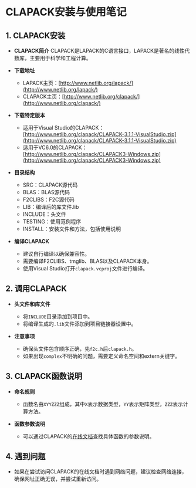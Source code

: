 # CLAPACK安装与使用笔记

## 1. CLAPACK安装

- **CLAPACK简介**
  CLAPACK是LAPACK的C语言接口，LAPACK是著名的线性代数库，主要用于科学和工程计算。

- **下载地址**
  - LAPACK主页：[http://www.netlib.org/lapack/](http://www.netlib.org/lapack/)
  - CLAPACK主页：[http://www.netlib.org/clapack/](http://www.netlib.org/clapack/)

- **下载特定版本**
  - 适用于Visual Studio的CLAPACK：[http://www.netlib.org/clapack/CLAPACK-3.1.1-VisualStudio.zip](http://www.netlib.org/clapack/CLAPACK-3.1.1-VisualStudio.zip)
  - 适用于VC6.0的CLAPACK：[http://www.netlib.org/clapack/CLAPACK3-Windows.zip](http://www.netlib.org/clapack/CLAPACK3-Windows.zip)

- **目录结构**
  - SRC：CLAPACK源代码
  - BLAS：BLAS源代码
  - F2CLIBS：F2C源代码
  - LIB：编译后的库文件.lib
  - INCLUDE：头文件
  - TESTING：使用范例程序
  - INSTALL：安装文件和方法，包括使用说明

- **编译CLAPACK**
  - 建议自行编译以确保兼容性。
  - 需要编译F2CLIBS、tmglib、BLAS以及CLAPACK本身。
  - 使用Visual Studio打开`clapack.vcproj`文件进行编译。

## 2. 调用CLAPACK

- **头文件和库文件**
  - 将`INCLUDE`目录添加到项目中。
  - 将编译生成的`.lib`文件添加到项目链接器设置中。

- **注意事项**
  - 确保头文件包含顺序正确，先`f2c.h`后`clapack.h`。
  - 如果出现`complex`不明确的问题，需要定义命名空间和extern关键字。

## 3. CLAPACK函数说明

- **命名规则**
  - 函数名由`XYYZZZ`组成，其中`X`表示数据类型，`YY`表示矩阵类型，`ZZZ`表示计算方法。

- **函数参数说明**
  - 可以通过CLAPACK的[在线文档](https://netlib.org/lapack/explore-html/)查找具体函数的参数说明。

## 4. 遇到问题
- 如果在尝试访问CLAPACK的在线文档时遇到网络问题，建议检查网络连接，确保网址正确无误，并尝试重新访问。

